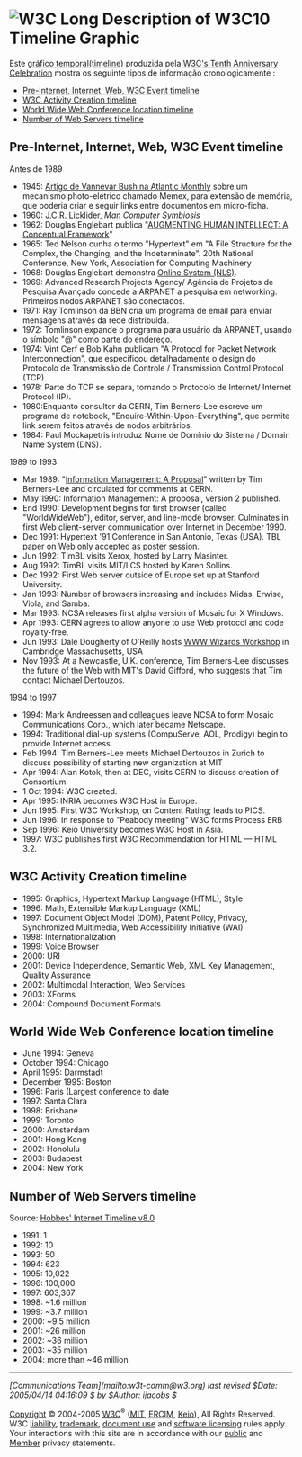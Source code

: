 # ![W3C](/Icons/w3c_home) Long Description of W3C10 Timeline Graphic

Este [gráfico temporal(timeline)](timeline-2500x998.png) produzida pela [W3C's Tenth Anniversary Celebration](/2004/09/W3C10.html) mostra os seguinte tipos de informação cronologicamente :

*   [Pre-Internet, Internet, Web, W3C Event timeline](#events)
*   [W3C Activity Creation timeline](#activities)
*   [World Wide Web Conference location timeline](#wwwconf)
*   [Number of Web Servers timeline](#servers)

## Pre-Internet, Internet, Web, W3C Event timeline

Antes de 1989

*   1945: [Artigo de Vannevar Bush na Atlantic Monthly](http://www.theatlantic.com/unbound/flashbks/computer/bushf.htm) sobre um mecanismo photo-elétrico chamado Memex, para extensão de memória, que poderia criar e seguir links entre documentos em micro-ficha.
*   1960: [J.C.R. Licklider](http://memex.org/licklider.html), <cite>Man Computer Symbiosis</cite>
*   1962: Douglas Englebart publica "[AUGMENTING HUMAN INTELLECT: A Conceptual Framework](http://www.bootstrap.org/augdocs/friedewald030402/augmentinghumanintellect/ahi62index.html)"
*   1965: Ted Nelson cunha o termo "Hypertext" em "A File Structure for the Complex, the Changing, and the Indeterminate". 20th National Conference, New York, Association for Computing Machinery
*   1968: Douglas Englebart demonstra [Online System (NLS)](http://www.ibiblio.org/pioneers/englebart.html).
*   1969: Advanced Research Projects Agency/ Agência de Projetos de Pesquisa Avançado concede a ARPANET a pesquisa em networking. Primeiros nodos ARPANET são conectados.
*   1971: Ray Tomlinson da BBN cria um programa de email para enviar mensagens através da rede distribuída.
*   1972: Tomlinson expande o programa para usuário da ARPANET, usando o símbolo "@" como parte do endereço.
*   1974: Vint Cerf e Bob Kahn publicam "A Protocol for Packet Network Interconnection", que especificou detalhadamente o design do Protocolo de Transmissão de Controle / Transmission Control Protocol (TCP).
*   1978: Parte do TCP se separa, tornando o Protocolo de Internet/ Internet Protocol (IP).
*   1980:Enquanto consultor da CERN, Tim Berners-Lee escreve um programa de notebook, "Enquire-Within-Upon-Everything", que permite link serem feitos através de nodos arbitrários.
*   1984: Paul Mockapetris introduz Nome de Domínio do Sistema / Domain Name System (DNS).

1989 to 1993

*   Mar 1989: "[Information Management: A Proposal](http://www.w3.org/History/1989/proposal.html)" written by Tim Berners-Lee and circulated for comments at CERN.
*   May 1990: Information Management: A proposal, version 2 published.
*   End 1990: Development begins for first browser (called "WorldWideWeb"), editor, server, and line-mode browser. Culminates in first Web client-server communication over Internet in December 1990.
*   Dec 1991: Hypertext '91 Conference in San Antonio, Texas (USA). TBL paper on Web only accepted as poster session.
*   Jun 1992: TimBL visits Xerox, hosted by Larry Masinter.
*   Aug 1992: TimBL visits MIT/LCS hosted by Karen Sollins.
*   Dec 1992: First Web server outside of Europe set up at Stanford University.
*   Jan 1993: Number of browsers increasing and includes Midas, Erwise, Viola, and Samba.
*   Mar 1993: NCSA releases first alpha version of Mosaic for X Windows.
*   Apr 1993: CERN agrees to allow anyone to use Web protocol and code royalty-free.
*   Jun 1993: Dale Dougherty of O'Reilly hosts [WWW Wizards Workshop](http://www.w3.org/History/1994/WWW/WorkingNotes/Overview.html#z45) in Cambridge Massachusetts, USA
*   Nov 1993: At a Newcastle, U.K. conference, Tim Berners-Lee discusses the future of the Web with MIT's David Gifford, who suggests that Tim contact Michael Dertouzos.

1994 to 1997

*   1994: Mark Andreessen and colleagues leave NCSA to form Mosaic Communications Corp., which later became Netscape.
*   1994: Traditional dial-up systems (CompuServe, AOL, Prodigy) begin to provide Internet access.
*   Feb 1994: Tim Berners-Lee meets Michael Dertouzos in Zurich to discuss possibility of starting new organization at MIT
*   Apr 1994: Alan Kotok, then at DEC, visits CERN to discuss creation of Consortium
*   1 Oct 1994: W3C created.
*   Apr 1995: INRIA becomes W3C Host in Europe.
*   Jun 1995: First W3C Workshop, on Content Rating; leads to PICS.
*   Jun 1996: In response to "Peabody meeting" W3C forms Process ERB
*   Sep 1996: Keio University becomes W3C Host in Asia.
*   1997: W3C publishes first W3C Recommendation for HTML — HTML 3.2.

## W3C Activity Creation timeline

*   1995: Graphics, Hypertext Markup Language (HTML), Style
*   1996: Math, Extensible Markup Language (XML)
*   1997: Document Object Model (DOM), Patent Policy, Privacy, Synchronized Multimedia, Web Accessibility Initiative (WAI)
*   1998: Internationalization
*   1999: Voice Browser
*   2000: URI
*   2001: Device Independence, Semantic Web, XML Key Management, Quality Assurance
*   2002: Multimodal Interaction, Web Services
*   2003: XForms
*   2004: Compound Document Formats

## World Wide Web Conference location timeline

*   June 1994: Geneva
*   October 1994: Chicago
*   April 1995: Darmstadt
*   December 1995: Boston
*   1996: Paris (Largest conference to date
*   1997: Santa Clara
*   1998: Brisbane
*   1999: Toronto
*   2000: Amsterdam
*   2001: Hong Kong
*   2002: Honolulu
*   2003: Budapest
*   2004: New York

## Number of Web Servers timeline

Source: [Hobbes' Internet Timeline v8.0](http://www.zakon.org/robert/internet/timeline/#Growth)

*   1991: 1
*   1992: 10
*   1993: 50
*   1994: 623
*   1995: 10,022
*   1996: 100,000
*   1997: 603,367
*   1998: ~1.6 million
*   1999: ~3.7 million
*   2000: ~9.5 million
*   2001: ~26 million
*   2002: ~36 million
*   2003: ~35 million
*   2004: more than ~46 million

* * *

<address>[Communications Team](mailto:w3t-comm@w3.org)
last revised $Date: 2005/04/14 04:16:09 $ by $Author: ijacobs $</address>

[Copyright]( http://www.w3.org/Consortium/Legal/ipr-notice#Copyright) © 2004-2005 [<acronym title=" World Wide Web Consortium">W3C</acronym>](/)<sup>®</sup> ([<acronym title=" Massachusetts Institute of Technology">MIT</acronym>]( http://www.csail.mit.edu/), <a class="colora"><acronym title=" European Research Consortium for Informatics and Mathematics">ERCIM</acronym></a>, [Keio](http://www.keio.ac.jp/)), All Rights Reserved. W3C [liability](/Consortium/Legal/ipr-notice#Legal_Disclaimer), [trademark](/Consortium/Legal/ipr-notice#W3C_Trademarks), [document use]( /Consortium/Legal/copyright-documents) and [software licensing](/Consortium/Legal/copyright-software) rules apply. Your interactions with this site are in accordance with our [public]( /Consortium/Legal/privacy-statement#Public) and [Member]( /Consortium/Legal/privacy-statement#Members) privacy statements.
